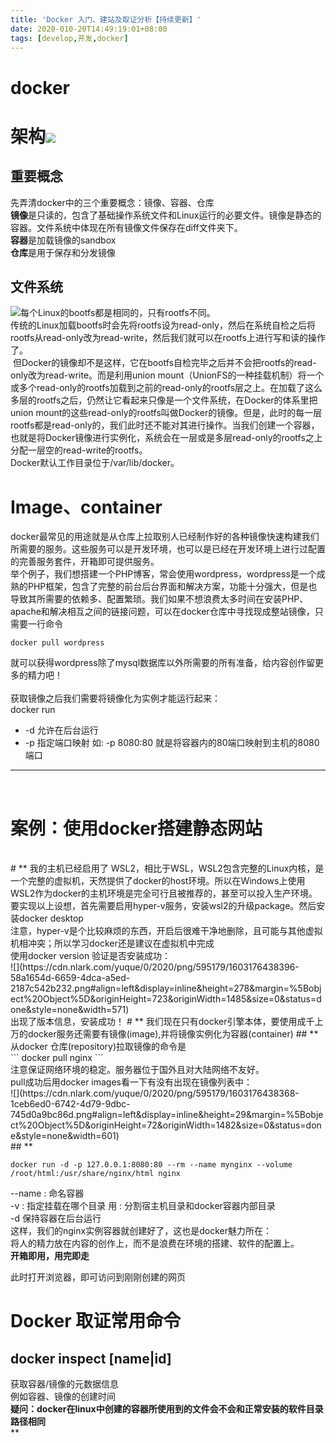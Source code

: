 ```yaml
---
title: 'Docker 入门、建站及取证分析【持续更新】'
date: 2020-010-20T14:49:19:01+08:00
tags: [develop,开发,docker]
---
```


# docker

<a name="Owcro"></a>
# 架构![](https://cdn.nlark.com/yuque/0/2020/png/595179/1602727941904-2258800b-a5b2-4f91-99f9-f8462758756d.png#align=left&display=inline&height=330&margin=%5Bobject%20Object%5D&originHeight=330&originWidth=660&size=0&status=done&style=none&width=660)
<a name="3pKVa"></a>
## 重要概念
先弄清docker中的三个重要概念：镜像、容器、仓库<br />**镜像**是只读的，包含了基础操作系统文件和Linux运行的必要文件。镜像是静态的容器。文件系统中体现在所有镜像文件保存在diff文件夹下。<br />**容器**是加载镜像的sandbox<br />**仓库**是用于保存和分发镜像<br />

<a name="wU07G"></a>
## 文件系统
![](https://cdn.nlark.com/yuque/0/2020/png/595179/1603176449280-6609832e-dbcd-469f-8328-a5c1950f9578.png)每个Linux的bootfs都是相同的，只有rootfs不同。<br />传统的Linux加载bootfs时会先将rootfs设为read-only，然后在系统自检之后将rootfs从read-only改为read-write，然后我们就可以在rootfs上进行写和读的操作了。<br />  但Docker的镜像却不是这样，它在bootfs自检完毕之后并不会把rootfs的read-only改为read-write。而是利用union mount（UnionFS的一种挂载机制）将一个或多个read-only的rootfs加载到之前的read-only的rootfs层之上。在加载了这么多层的rootfs之后，仍然让它看起来只像是一个文件系统，在Docker的体系里把union mount的这些read-only的rootfs叫做Docker的镜像。但是，此时的每一层rootfs都是read-only的，我们此时还不能对其进行操作。当我们创建一个容器，也就是将Docker镜像进行实例化，系统会在一层或是多层read-only的rootfs之上分配一层空的read-write的rootfs。<br />Docker默认工作目录位于/var/lib/docker。<br />

<a name="wODlx"></a>
# Image、container
docker最常见的用途就是从仓库上拉取别人已经制作好的各种镜像快速构建我们所需要的服务。这些服务可以是开发环境，也可以是已经在开发环境上进行过配置的完善服务套件，开箱即可提供服务。<br />举个例子，我们想搭建一个PHP博客，常会使用wordpress，wordpress是一个成熟的PHP框架，包含了完整的前台后台界面和解决方案，功能十分强大，但是也导致其所需要的依赖多、配置繁琐。我们如果不想浪费太多时间在安装PHP、apache和解决相互之间的链接问题，可以在docker仓库中寻找现成整站镜像，只需要一行命令
```shell
docker pull wordpress
```
就可以获得wordpress除了mysql数据库以外所需要的所有准备，给内容创作留更多的精力吧！<br />
<br />获取镜像之后我们需要将镜像化为实例才能运行起来：<br />docker run

- -d 允许在后台运行
- -p 指定端口映射 如: -p 8080:80 就是将容器内的80端口映射到主机的8080端口
- --


<br />

<a name="tRpKd"></a>
# 案例：使用docker搭建静态网站
<br />
<a name="DjnE3"></a>
# **
我的主机已经启用了 WSL2，相比于WSL，WSL2包含完整的Linux内核，是一个完整的虚拟机，天然提供了docker的host环境。所以在Windows上使用WSL2作为docker的主机环境是完全可行且被推荐的，甚至可以投入生产环境。<br />要实现以上设想，首先需要启用hyper-v服务，安装wsl2的升级package。然后安装docker desktop<br />注意，hyper-v是个比较麻烦的东西，开启后很难干净地删除，且可能与其他虚拟机相冲突；所以学习docker还是建议在虚拟机中完成<br />使用docker version 验证是否安装成功：<br />![](https://cdn.nlark.com/yuque/0/2020/png/595179/1603176438396-58a1654d-6659-4dca-a5ed-2187c542b232.png#align=left&display=inline&height=278&margin=%5Bobject%20Object%5D&originHeight=723&originWidth=1485&size=0&status=done&style=none&width=571)            <br />出现了版本信息，安装成功！
<a name="fUZWW"></a>
# **
我们现在只有docker引擎本体，要使用成千上万的docker服务还需要有镜像(image),并将镜像实例化为容器(container)
<a name="n9fWy"></a>
## **
从docker 仓库(repository)拉取镜像的命令是<br />
```
docker pull nginx
```
<br />注意保证网络环境的稳定。服务器位于国外且对大陆网络不友好。<br />pull成功后用docker images看一下有没有出现在镜像列表中：<br />![](https://cdn.nlark.com/yuque/0/2020/png/595179/1603176438368-1ceb6ed0-6742-4d79-9dbc-745d0a9bc86d.png#align=left&display=inline&height=29&margin=%5Bobject%20Object%5D&originHeight=72&originWidth=1482&size=0&status=done&style=none&width=601)<br />
<a name="eNU48"></a>
## **

```
docker run -d -p 127.0.0.1:8080:80 --rm --name mynginx --volume /root/html:/usr/share/nginx/html nginx
```


--name : 命名容器<br />-v : 指定挂载在哪个目录 用    :    分割宿主机目录和docker容器内部目录<br />-d 保持容器在后台运行<br />这样，我们的nginx实例容器就创建好了，这也是docker魅力所在：<br />将人的精力放在内容的创作上，而不是浪费在环境的搭建、软件的配置上。<br />**开箱即用，用完即走**

此时打开浏览器，即可访问到刚刚创建的网页

<a name="l1744"></a>
# Docker 取证常用命令
<a name="GV3Ba"></a>
## docker inspect [name|id]
获取容器/镜像的元数据信息<br />例如容器、镜像的创建时间<br />**疑问：docker在linux中创建的容器所使用到的文件会不会和正常安装的软件目录路径相同**<br />**<br />

<a name="S5APB"></a>
# 


